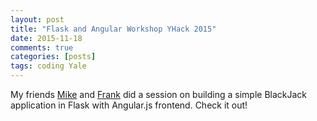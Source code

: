 ```yaml
---
layout: post
title: "Flask and Angular Workshop YHack 2015"
date: 2015-11-18
comments: true
categories: [posts]
tags: coding Yale
---
```


My friends [Mike](http://www.mikewuis.me) and [Frank](http://frankjwu.com) did a session on building a simple BlackJack application in Flask with Angular.js frontend. Check it out!

<script async class="speakerdeck-embed" data-id="d0d79e444ff5473f9b98689124026dcf" data-ratio="1.77777777777778" src="//speakerdeck.com/assets/embed.js"></script>
